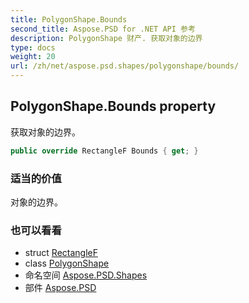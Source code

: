 ```yaml
---
title: PolygonShape.Bounds
second_title: Aspose.PSD for .NET API 参考
description: PolygonShape 财产. 获取对象的边界
type: docs
weight: 20
url: /zh/net/aspose.psd.shapes/polygonshape/bounds/
---
```

## PolygonShape.Bounds property

获取对象的边界。

```csharp
public override RectangleF Bounds { get; }
```

### 适当的价值

对象的边界。

### 也可以看看

* struct [RectangleF](../../../aspose.psd/rectanglef/)
* class [PolygonShape](../)
* 命名空间 [Aspose.PSD.Shapes](../../polygonshape/)
* 部件 [Aspose.PSD](../../../)


